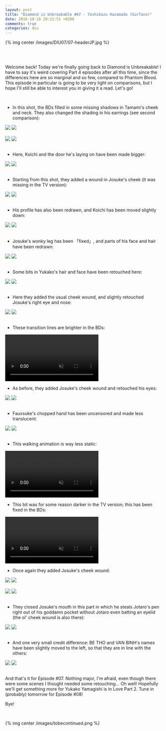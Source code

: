 ```yaml
---
layout: post
title: "Diamond is Unbreakable #07 - Toshikazu Hazamada (Surface)"
date: 2016-10-18 20:21:51 +0200
comments: true
categories: diu
---
```


{% img center /images/DIU07/07-headerJP.jpg %}
<!-- more -->

<br>
<br>

Welcome back! Today we're finally going back to Diamond is Unbreakable! I have to say it's weird covering Part 4 episodes after all this time, since the differences here are so marginal and so few, compared to Phantom Blood. This episode in particular is going to be very light on comparisons, but I hope I'll still be able to interest you in giving it a read. Let's go!

<br>

- In this shot, the BDs filled in some missing shadows in Tamami's cheek and neck. They also changed the shading in his earrings (see second comparison):

<div id="container1" class="twentytwenty-container">
 <img src="./../images/DIU07/tv-04402.jpg" />
 <img src="./../images/DIU07/bd-04402.jpg" />
</div>

<br>

<div id="container1" class="twentytwenty-container">
 <img src="./../images/DIU07/tv-04411.jpg" />
 <img src="./../images/DIU07/bd-04411.jpg" />
</div>

<br>

- Here, Koichi and the door he's laying on have been made bigger:

<div id="container1" class="twentytwenty-container">
 <img src="./../images/DIU07/tv-10475.jpg" />
 <img src="./../images/DIU07/bd-10475.jpg" />
</div>

<br>

- Starting from this shot, they added a wound in Josuke's cheek (it was missing in the TV version):

<div id="container1" class="twentytwenty-container">
 <img src="./../images/DIU07/tv-15255.jpg" />
 <img src="./../images/DIU07/bd-15255.jpg" />
</div>

<br>

- His profile has also been redrawn, and Koichi has been moved slightly down:

<div id="container1" class="twentytwenty-container">
 <img src="./../images/DIU07/tv-15297.jpg" />
 <img src="./../images/DIU07/bd-15297.jpg" />
</div>

<br>

- Josuke's wonky leg has been 「fixed」, and parts of his face and hair have been redrawn:

<div id="container1" class="twentytwenty-container">
 <img src="./../images/DIU07/tv-15335.jpg" />
 <img src="./../images/DIU07/bd-15335.jpg" />
</div>

<br>

- Some bits in Yukako's hair and face have been retouched here:

<div id="container1" class="twentytwenty-container">
 <img src="./../images/DIU07/tv-15480.jpg" />
 <img src="./../images/DIU07/bd-15480.jpg" />
</div>

<br>

- Here they added the usual cheek wound, and slightly retouched Josuke's right eye and nose:

<div id="container1" class="twentytwenty-container">
 <img src="./../images/DIU07/tv-17500.jpg" />
 <img src="./../images/DIU07/bd-17500.jpg" />
</div>

<br>

- These transition lines are brighter in the BDs:

<video class='center' muted nocontrols autoplay playsinline loop preload='auto'>
  <source src="./../videos/DIU07/01 - lines.webm" type='video/webm; codecs="vp8, vorbis"'>
  <source src="./../videos/DIU07/01 - lines.mp4" type='video/mp4; codecs=avc1.42E01E,mp4a.40.2'>
</video>

- As before, they added Josuke's cheek wound and retouched his eyes:

<div id="container1" class="twentytwenty-container">
 <img src="./../images/DIU07/tv-18720.jpg" />
 <img src="./../images/DIU07/bd-18720.jpg" />
</div>

<br>

- Fauxsuke's chopped hand has been uncensored and made less translucent:

<div id="container1" class="twentytwenty-container">
 <img src="./../images/DIU07/tv-24090.jpg" />
 <img src="./../images/DIU07/bd-24090.jpg" />
</div>

<br>

- This walking animation is way less static:

<video class='center' muted nocontrols autoplay playsinline loop preload='auto'>
  <source src="./../videos/DIU07/02 - walking.webm" type='video/webm; codecs="vp8, vorbis"'>
  <source src="./../videos/DIU07/02 - walking.mp4" type='video/mp4; codecs=avc1.42E01E,mp4a.40.2'>
</video>

- This bit was for some reason darker in the TV version; this has been fixed in the BDs:

<video class='center' muted nocontrols autoplay playsinline loop preload='auto'>
  <source src="./../videos/DIU07/03 - hazamada.webm" type='video/webm; codecs="vp8, vorbis"'>
  <source src="./../videos/DIU07/03 - hazamada.mp4" type='video/mp4; codecs=avc1.42E01E,mp4a.40.2'>
</video>

- Once again they added Josuke's cheek wound:

<div id="container1" class="twentytwenty-container">
 <img src="./../images/DIU07/tv-26840.jpg" />
 <img src="./../images/DIU07/bd-26840.jpg" />
</div>

<br>

<div id="container1" class="twentytwenty-container">
 <img src="./../images/DIU07/tv-27230.jpg" />
 <img src="./../images/DIU07/bd-27230.jpg" />
</div>

<br>

- They closed Josuke's mouth in this part in which he steals Jotaro's pen right out of his goddamn pocket without Jotaro even batting an eyelid (the ol' cheek wound is also there):

<div id="container1" class="twentytwenty-container">
 <img src="./../images/DIU07/tv-27975.jpg" />
 <img src="./../images/DIU07/bd-27975.jpg" />
</div>

<br>

- And one very small credit difference: BE THO and VAN BINH's names have been slightly moved to the left, so that they are in line with the others:

<div id="container1" class="twentytwenty-container">
 <img src="./../images/DIU07/tv-32900.jpg" />
 <img src="./../images/DIU07/bd-32900.jpg" />
</div>

<br>

And that's it for Episode #07. Nothing major, I'm afraid, even though there were some scenes I thought needed some retouching... Oh well! Hopefully we'll get something more for Yukako Yamagishi is in Love Part 2. Tune in (probably) tomorrow for Episode #08!

Bye!

<br>

{% img center /images/tobecontinued.png %}
